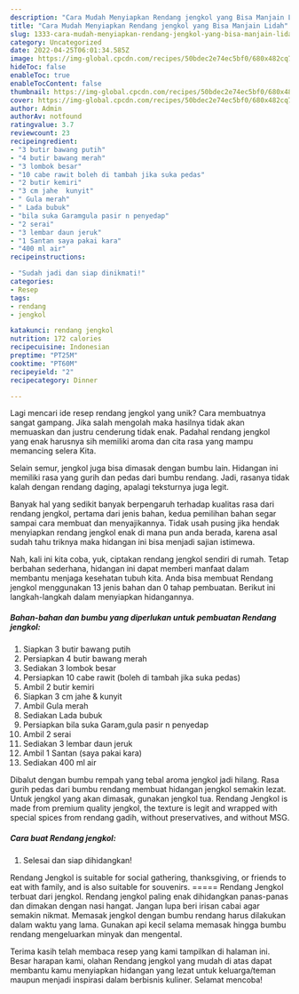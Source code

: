 ```yaml
---
description: "Cara Mudah Menyiapkan Rendang jengkol yang Bisa Manjain Lidah"
title: "Cara Mudah Menyiapkan Rendang jengkol yang Bisa Manjain Lidah"
slug: 1333-cara-mudah-menyiapkan-rendang-jengkol-yang-bisa-manjain-lidah
category: Uncategorized
date: 2022-04-25T06:01:34.585Z
image: https://img-global.cpcdn.com/recipes/50bdec2e74ec5bf0/680x482cq70/rendang-jengkol-foto-resep-utama.jpg
hideToc: false
enableToc: true
enableTocContent: false
thumbnail: https://img-global.cpcdn.com/recipes/50bdec2e74ec5bf0/680x482cq70/rendang-jengkol-foto-resep-utama.jpg
cover: https://img-global.cpcdn.com/recipes/50bdec2e74ec5bf0/680x482cq70/rendang-jengkol-foto-resep-utama.jpg
author: Admin
authorAv: notfound
ratingvalue: 3.7
reviewcount: 23
recipeingredient:
- "3 butir bawang putih"
- "4 butir bawang merah"
- "3 lombok besar"
- "10 cabe rawit boleh di tambah jika suka pedas"
- "2 butir kemiri"
- "3 cm jahe  kunyit"
- " Gula merah"
- " Lada bubuk"
- "bila suka Garamgula pasir n penyedap"
- "2 serai"
- "3 lembar daun jeruk"
- "1 Santan saya pakai kara"
- "400 ml air"
recipeinstructions:

- "Sudah jadi dan siap dinikmati!"
categories:
- Resep
tags:
- rendang
- jengkol

katakunci: rendang jengkol 
nutrition: 172 calories
recipecuisine: Indonesian
preptime: "PT25M"
cooktime: "PT60M"
recipeyield: "2"
recipecategory: Dinner

---
```





Lagi mencari ide resep rendang jengkol yang unik? Cara membuatnya sangat gampang. Jika salah mengolah maka hasilnya tidak akan memuaskan dan justru cenderung tidak enak. Padahal rendang jengkol yang enak harusnya sih memiliki aroma dan cita rasa yang mampu memancing selera Kita.





Selain semur, jengkol juga bisa dimasak dengan bumbu lain. Hidangan ini memiliki rasa yang gurih dan pedas dari bumbu rendang. Jadi, rasanya tidak kalah dengan rendang daging, apalagi teksturnya juga legit.

Banyak hal yang sedikit banyak berpengaruh terhadap kualitas rasa dari rendang jengkol, pertama dari jenis bahan, kedua pemilihan bahan segar sampai cara membuat dan menyajikannya. Tidak usah pusing jika hendak menyiapkan rendang jengkol enak di mana pun anda berada, karena asal sudah tahu triknya maka hidangan ini bisa menjadi sajian istimewa.






Nah, kali ini kita coba, yuk, ciptakan rendang jengkol sendiri di rumah. Tetap berbahan sederhana, hidangan ini dapat memberi manfaat dalam membantu menjaga kesehatan tubuh kita. Anda bisa membuat Rendang jengkol menggunakan 13 jenis bahan dan 0 tahap pembuatan. Berikut ini langkah-langkah dalam menyiapkan hidangannya.

<!--inarticleads1-->

##### Bahan-bahan dan bumbu yang diperlukan untuk pembuatan Rendang jengkol:

1. Siapkan 3 butir bawang putih
1. Persiapkan 4 butir bawang merah
1. Sediakan 3 lombok besar
1. Persiapkan 10 cabe rawit (boleh di tambah jika suka pedas)
1. Ambil 2 butir kemiri
1. Siapkan 3 cm jahe &amp; kunyit
1. Ambil  Gula merah
1. Sediakan  Lada bubuk
1. Persiapkan bila suka Garam,gula pasir n penyedap
1. Ambil 2 serai
1. Sediakan 3 lembar daun jeruk
1. Ambil 1 Santan (saya pakai kara)
1. Sediakan 400 ml air


Dibalut dengan bumbu rempah yang tebal aroma jengkol jadi hilang. Rasa gurih pedas dari bumbu rendang membuat hidangan jengkol semakin lezat. Untuk jengkol yang akan dimasak, gunakan jengkol tua. Rendang Jengkol is made from premium quality jengkol, the texture is legit and wrapped with special spices from rendang gadih, without preservatives, and without MSG. 

<!--inarticleads2-->

##### Cara buat Rendang jengkol:


1. Selesai dan siap dihidangkan!

Rendang Jengkol is suitable for social gathering, thanksgiving, or friends to eat with family, and is also suitable for souvenirs. ===== Rendang Jengkol terbuat dari jengkol. Rendang jengkol paling enak dihidangkan panas-panas dan dimakan dengan nasi hangat. Jangan lupa beri irisan cabai agar semakin nikmat. Memasak jengkol dengan bumbu rendang harus dilakukan dalam waktu yang lama. Gunakan api kecil selama memasak hingga bumbu rendang mengeluarkan minyak dan mengental. 

Terima kasih telah membaca resep yang kami tampilkan di halaman ini. Besar harapan kami, olahan Rendang jengkol yang mudah di atas dapat membantu kamu menyiapkan hidangan yang lezat untuk keluarga/teman maupun menjadi inspirasi dalam berbisnis kuliner. Selamat mencoba!
